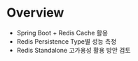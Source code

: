 # Overview

- Spring Boot + Redis Cache 활용
- Redis Persistence Type별 성능 측정
- Redis Standalone 고가용성 활용 방안 검토

<Comment />
